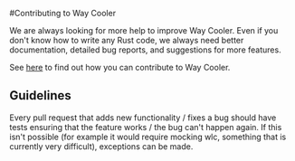 #Contributing to Way Cooler

We are always looking for more help to improve Way Cooler. Even if you don't know how to write any Rust code, we always need better documentation, detailed bug reports, and suggestions for more features.

See [here](ways-to-contribute.md) to find out how you can contribute to Way Cooler.

## Guidelines

Every pull request that adds new functionality / fixes a bug should have tests ensuring that the feature works / the bug can't happen again. If this isn't possible (for example it would require mocking wlc, something that is currently very difficult), exceptions can be made.

